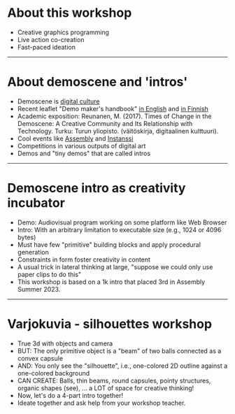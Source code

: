 <!-- Process this using some Mardown-to-slides tool -->

# About this workshop

- Creative graphics programming
- Live action co-creation
- Fast-paced ideation

---

# About demoscene and 'intros'

- Demoscene is [digital culture](https://demoscene-the-art-of-coding.net/)
- Recent leaflet "Demo maker's handbook" [in English](https://efgamp.eu/wp-content/uploads/2023/12/Demo-Makers-Handbook_en.pdf)
  and [in Finnish](https://www.postimuseo.fi/wp-content/uploads/2023/08/demoilijan_kasikirja_0623_A5_N.pdf)
- Academic exposition: Reunanen, M. (2017). Times of Change in the Demoscene: A Creative Community and Its Relationship with Technology. Turku: Turun yliopisto. (väitöskirja, digitaalinen kulttuuri).
- Cool events like [Assembly](https://assembly.org/) and [Instanssi](https://instanssi.org/)
- Competitions in various outputs of digital art
- Demos and "tiny demos" that are called intros

---

# Demoscene intro as creativity incubator

- Demo: Audiovisual program working on some platform like Web Browser
- Intro: With an arbitrary limitation to executable size (e.g., 1024 or 4096 bytes)
- Must have few "primitive" building blocks and apply procedural generation
- Constraints in form foster creativity in content
- A usual trick in lateral thinking at large, "suppose we could only use paper clips to do this"
- This workshop is based on a 1k intro that placed 3rd in Assembly Summer 2023.

---

# Varjokuvia - silhouettes workshop

- True 3d with objects and camera
- BUT: The only primitive object is a "beam" of two balls connected as a convex capsule
- AND: You only see the "silhouette", i.e., one-colored 2D outline against a one-colored background
- CAN CREATE: Balls, thin beams, round capsules, pointy structures, organic shapes (see), ... a LOT of space for creative thinking!
- Now, let's do a 4-part intro together!
- Ideate together and ask help from your workshop teacher.